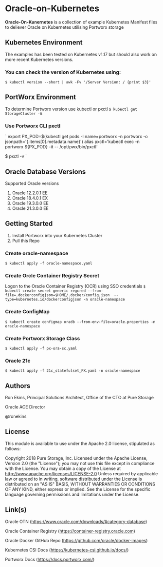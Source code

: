 # Oracle-on-Kubernetes
**Oracle-On-Kunernetes** is a collection of example Kubernetes Manifest files to deliever Oracle on Kubernetes utilising Portworx storage


## Kubernetes Environment
The examples has been tested on Kubernetes v1.17 but should also work on more recent Kubernetes versions.

### You can check the version of Kubernetes using:
`
$ kubectl version --short | awk -Fv '/Server Version: / {print $3}'
`

## PortWorx Environment
To determine Portworx version use kubectl or pxctl
`
$ kubectl get StorageCluster -A
`
### Use Portworx CLI pxctl
`
export PX_POD=$(kubectl get pods -l name=portworx -n portworx -o jsonpath='{.items[0].metadata.name}')
alias pxctl='kubectl exec -n portworx ${PX_POD}  -it -- /opt/pwx/bin/pxctl'

$ pxctl -v
`
## Oracle Database Versions
Supported Oracle versions

1. Oracle 12.2.0.1 EE
1. Oracle 18.4.0.1 EX
1. Oracle 19.3.0.0 EE
1. Oracle 21.3.0.0 EE

## Getting Started

1. Install Portworx into your Kubernetes Cluster
1. Pull this Repo

### Create oracle-namespace
`
$ kubectl apply -f oracle-namespace.yaml
`
### Create Orcle Container Registry Secret
Logon to the Oracle Container Registry (OCR) using SSO credentials
`
$ kubectl create secret generic regcred --from-file=.dockerconfigjson=$HOME/.docker/config.json  --type=kubernetes.io/dockerconfigjson -n oracle-namespace
`
### Create ConfigMap
`
$ kubectl create configmap oradb --from-env-file=oracle.properties -n oracle-namespace
`
### Create Portworx Storage Class
`
$ kubectl apply -f px-ora-sc.yaml 
`
### Oracle 21c
`
$ kubectl apply -f 21c_statefulset_PX.yaml -n oracle-namespace
`

## Authors

Ron Ekins, Principal Solutions Architect, Office of the CTO at Pure Storage

Oracle ACE Director

@ronekins

## License

This module is available to use under the Apache 2.0 license, stipulated as follows:

Copyright 2018 Pure Storage, Inc.
Licensed under the Apache License, Version 2.0 (the "License"); you may not use this file except in compliance with the License. You may obtain a copy of the License at http://www.apache.org/licenses/LICENSE-2.0 Unless required by applicable law or agreed to in writing, software distributed under the License is distributed on  an "AS IS" BASIS, WITHOUT WARRANTIES OR CONDITIONS OF ANY KIND, either express or implied. See the License for the specific language governing permissions and limitations under the License.

## Link(s)

Oracle OTN (https://www.oracle.com/downloads/#category-database)

Oracle Container Registry (https://container-registry.oracle.com)

Oracle Docker GitHub Repo (https://github.com/oracle/docker-images)

Kubernetes CSI Docs (https://kubernetes-csi.github.io/docs/)

Portworx Docs (https://docs.portworx.com/)
